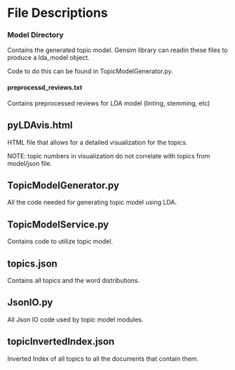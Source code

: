# File Descriptions

### Model Directory
Contains the generated topic model.  Gensim library can readin these files to produce a lda_model object.  

Code to do this can be found in TopicModelGenerator.py.

#### preprocessd_reviews.txt
Contains preprocessed reviews for LDA model (linting, stemming, etc)

## pyLDAvis.html
HTML file that allows for a detailed visualization for the topics.  

NOTE: topic numbers in visualization do not correlate with topics from model/json file.

## TopicModelGenerator.py
All the code needed for generating topic model using LDA.

## TopicModelService.py
Contains code to utilize topic model.

## topics.json
Contains all topics and the word distributions.

## JsonIO.py
All Json IO code used by topic model modules.

## topicInvertedIndex.json
Inverted Index of all topics to all the documents that contain them.
